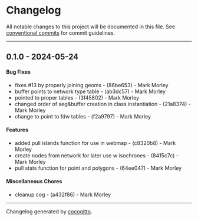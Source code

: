 # Changelog
All notable changes to this project will be documented in this file. See [conventional commits](https://www.conventionalcommits.org/) for commit guidelines.

- - -
## 0.1.0 - 2024-05-24
#### Bug Fixes
- fixes #13 by properly joining geoms - (86be653) - Mark Morley
- buffer points to network type table - (ab3dc57) - Mark Morley
- pointed to proper tables - (3f45802) - Mark Morley
- changed order of seg&buffer creation in class instantiation - (21a8374) - Mark Morley
- change to point to fdw tables - (f2a9797) - Mark Morley
#### Features
- added pull islands function for use in webmap - (c8320b8) - Mark Morley
- create nodes from network for later use w isochrones - (8415c7c) - Mark Morley
- pull stats function for point and polygons - (64ee047) - Mark Morley
#### Miscellaneous Chores
- cleanup cog - (a432f86) - Mark Morley

- - -

Changelog generated by [cocogitto](https://github.com/cocogitto/cocogitto).